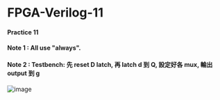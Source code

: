 # FPGA-Verilog-11
#### Practice 11
#### Note 1 : All use "always".
#### Note 2 : Testbench: 先 reset D latch, 再 latch d 到 Q, 設定好各 mux, 輸出 output 到 g
![image]()

